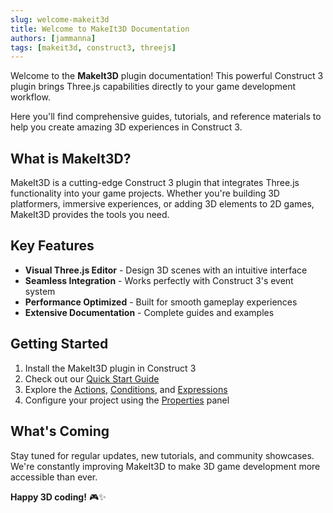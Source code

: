 ```yaml
---
slug: welcome-makeit3d
title: Welcome to MakeIt3D Documentation
authors: [jammanna]
tags: [makeit3d, construct3, threejs]
---
```


Welcome to the **MakeIt3D** plugin documentation! This powerful Construct 3 plugin brings Three.js capabilities directly to your game development workflow.

Here you'll find comprehensive guides, tutorials, and reference materials to help you create amazing 3D experiences in Construct 3.

<!-- truncate -->

## What is MakeIt3D?

MakeIt3D is a cutting-edge Construct 3 plugin that integrates Three.js functionality into your game projects. Whether you're building 3D platformers, immersive experiences, or adding 3D elements to 2D games, MakeIt3D provides the tools you need.

## Key Features

- **Visual Three.js Editor** - Design 3D scenes with an intuitive interface
- **Seamless Integration** - Works perfectly with Construct 3's event system
- **Performance Optimized** - Built for smooth gameplay experiences
- **Extensive Documentation** - Complete guides and examples

## Getting Started

1. Install the MakeIt3D plugin in Construct 3
2. Check out our [Quick Start Guide](/docs/getting-started)
3. Explore the [Actions](/docs/aces/actions), [Conditions](/docs/aces/conditions), and [Expressions](/docs/aces/expressions)
4. Configure your project using the [Properties](/docs/aces/properties) panel

## What's Coming

Stay tuned for regular updates, new tutorials, and community showcases. We're constantly improving MakeIt3D to make 3D game development more accessible than ever.

**Happy 3D coding!** 🎮✨